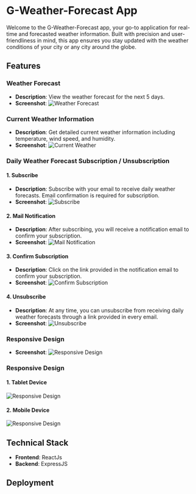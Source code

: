 

# G-Weather-Forecast App

Welcome to the G-Weather-Forecast app, your go-to application for real-time and forecasted weather information. Built with precision and user-friendliness in mind, this app ensures you stay updated with the weather conditions of your city or any city around the globe.

## Features



### Weather Forecast
- **Description**: View the weather forecast for the next 5 days.
- **Screenshot**: ![Weather Forecast](./docs/images/Home.png)
### Current Weather Information
- **Description**: Get detailed current weather information including temperature, wind speed, and humidity.
- **Screenshot**: ![Current Weather](./docs/images/CurrentPosition.png)

### Daily Weather Forecast Subscription / Unsubscription

#### 1. Subscribe
- **Description**: Subscribe with your email to receive daily weather forecasts. Email confirmation is required for subscription.
- **Screenshot**: ![Subscribe](./docs/images/Subcribe.png)

#### 2. Mail Notification
- **Description**: After subscribing, you will receive a notification email to confirm your subscription.
- **Screenshot**: ![Mail Notification](./docs/images/MailNotification.png)

#### 3. Confirm Subscription
- **Description**: Click on the link provided in the notification email to confirm your subscription.
- **Screenshot**: ![Confirm Subscription](./docs/images/Confirm.png)

#### 4. Unsubscribe
- **Description**: At any time, you can unsubscribe from receiving daily weather forecasts through a link provided in every email.
- **Screenshot**: ![Unsubscribe](./docs/images/Unsubcribe.png)
### Responsive Design

- **Screenshot**: ![Responsive Design](./docs/images/Unsubcribe.png)

### Responsive Design


#### 1. Tablet Device
![Responsive Design](./docs/images/ResponsiveTablet.png)
#### 2. Mobile Device
![Responsive Design](./docs/images/ResponsiveMobile.png)



## Technical Stack

- **Frontend**: ReactJs
- **Backend**: ExpressJS

## Deployment